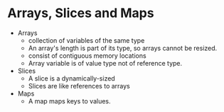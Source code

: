 # Arrays, Slices and Maps

- Arrays  
  - collection of variables of the same type
  - An array's length is part of its type, so arrays cannot be resized. 
  - consist of contiguous memory locations 
  - Array variable is of value type not of reference type.
- Slices
  - A slice is a dynamically-sized
  - Slices are like references to arrays
- Maps
  - A map maps keys to values.
